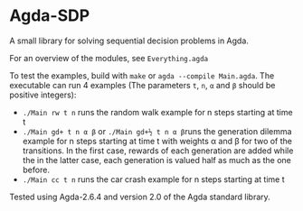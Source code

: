 # Agda-SDP

A small library for solving sequential decision problems in Agda.

For an overview of the modules, see `Everything.agda`

To test the examples, build with `make` or `agda --compile Main.agda`.
The executable can run 4 examples (The parameters `t`, `n`, `α` and `β` should be positive integers):

- `./Main rw t n` runs the random walk example for n steps starting at time t
- `./Main gd+ t n α β` or `./Main gd+½ t n α β`runs the generation dilemma example for n steps starting at time t with weights α and β for two of the transitions. In the first case, rewards of each generation are added while the in the latter case, each generation is valued half as much as the one before.
- `./Main cc t n` runs the car crash example for n steps starting at time t

Tested using Agda-2.6.4 and version 2.0 of the Agda standard library.
